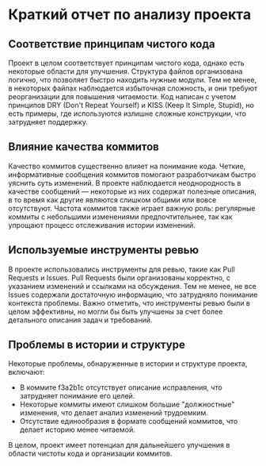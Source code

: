 # Краткий отчет по анализу проекта

## Соответствие принципам чистого кода
Проект в целом соответствует принципам чистого кода, однако есть некоторые области для улучшения. Структура файлов организована логично, что позволяет быстро находить нужные модули. Тем не менее, в некоторых файлах наблюдается избыточная сложность, и они требуют реорганизации для повышения читаемости. Код написан с учетом принципов DRY (Don't Repeat Yourself) и KISS (Keep It Simple, Stupid), но есть примеры, где используются излишне сложные конструкции, что затрудняет поддержку.

## Влияние качества коммитов
Качество коммитов существенно влияет на понимание кода. Четкие, информативные сообщения коммитов помогают разработчикам быстро уяснить суть изменений. В проекте наблюдается неоднородность в качестве сообщений — некоторые из них содержат полезные описания, в то время как другие являются слишком общими или вовсе отсутствуют. Частота коммитов также играет важную роль: регулярные коммиты с небольшими изменениями предпочтительнее, так как упрощают процесс отслеживания истории изменений.

## Используемые инструменты ревью
В проекте использовались инструменты для ревью, такие как Pull Requests и Issues. Pull Requests были организованы корректно, с указанием изменений и ссылками на обсуждения. Тем не менее, не все Issues содержали достаточную информацию, что затрудняло понимание контекста проблемы. Важно отметить, что инструменты ревью были в целом эффективны, но могли бы быть улучшены за счет более детального описания задач и требований.

## Проблемы в истории и структуре
Некоторые проблемы, обнаруженные в истории и структуре проекта, включают:

- В коммите f3a2b1c отсутствует описание исправления, что затрудняет понимание его целей.
- Некоторые коммиты имеют слишком большие "должностные" изменения, что делает анализ изменений трудоемким.
- Отсутствие единообразия в формате сообщений коммитов, что делает историю менее читаемой.

В целом, проект имеет потенциал для дальнейшего улучшения в области чистоты кода и организации коммитов.
